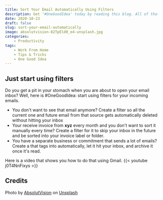 ```yaml
---
title: Sort Your Email Automatically Using Filters
description: Get '#OneGoodIdea' today by reading this blog. All of that in 300 characters or less. Today we talk about sorting your inbox automatically using filters.
date: 2020-10-23
draft: false
slug: sort-your-email-automatically
image: absolutvision-82TpEld0_e4-unsplash.jpg
categories:
    - Productivity
tags:
    - Work From Home
    - Tips & Tricks
    - One Good Idea
---
```


## Just start using filters

Do you get a pit in your stomach when you are about to open your email inbox? Well, here is #OneGoodIdea: start using filters for your incoming emails.

- You don't want to see that email anymore? 
Create a filter so all the current one and future email from that source gets automatically deleted without hitting your inbox
- Your receive invoice from **xyz** every month and you don't want to sort it manually every time?
Create a filter for it to skip your inbox in the future and be sorted into your invoice label or folder.
- You have a separate business or commitment that sends a lot of emails?
Create a that tags into automatically, let it hit your inbox, and archive it once it's read.

Here is a video that shows you how to do that using Gmail.
{{< youtube j0T4NnFixys >}}

## Credits
<span>Photo by <a href="https://unsplash.com/@freegraphictoday?utm_source=unsplash&amp;utm_medium=referral&amp;utm_content=creditCopyText">AbsolutVision</a> on <a href="https://unsplash.com/s/photos/idea?utm_source=unsplash&amp;utm_medium=referral&amp;utm_content=creditCopyText">Unsplash</a></span>